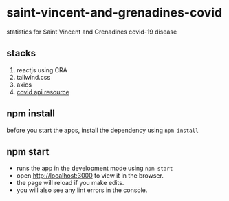 # saint-vincent-and-grenadines-covid
statistics for Saint Vincent and Grenadines covid-19 disease

## stacks
1. reactjs using CRA
2. tailwind.css
3. axios
4. [covid api resource](https://documenter.getpostman.com/view/10808728/SzS8rjbc#6fbc46d6-0ddf-400b-a743-a149e9bba381)

## npm install
before you start the apps, install the dependency using `npm install`

## npm start

- runs the app in the development mode using `npm start`<br />
- open [http://localhost:3000](http://localhost:3000) to view it in the browser.
- the page will reload if you make edits.<br />
- you will also see any lint errors in the console.

